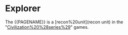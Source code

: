# Explorer

The {{PAGENAME}} is a [recon%20unit](recon unit) in the "[Civilization%20%28series%29](Civilization)" games.